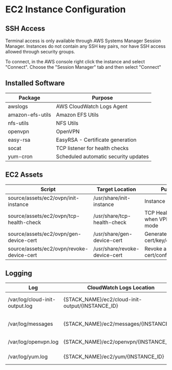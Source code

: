 # EC2 Instance Configuration

## SSH Access

Terminal access is only available through AWS Systems Manager Session Manager. Instances do not contain any SSH
key pairs, nor have SSH access allowed through security groups.

To connect, in the AWS console right click the instance and select "Connect". Choose the "Session Manager" tab
and then select "Connect"

## Installed Software

| Package          | Purpose                              |
| ---------------- | ------------------------------------ |
| awslogs          | AWS CloudWatch Logs Agent            |
| amazon-efs-utils | Amazon EFS Utils                     |
| nfs-utils        | NFS Utils                            |
| openvpn          | OpenVPN                              |
| easy-rsa         | EasyRSA - Certificate generation     |
| socat            | TCP listener for health checks       |
| yum-cron         | Scheduled automatic security updates |

## EC2 Assets

| Script                                    | Target Location               | Purpose                                  |
| ----------------------------------------- | ----------------------------- | ---------------------------------------- |
| source/assets/ec2/ovpn/init-instance      | /usr/share/init-instance      | Instance initialization                  |
| source/assets/ec2/ovpn/tcp-health-check   | /usr/share/tcp-health-check   | TCP Health Check when VPN is in UDP mode |
| source/assets/ec2/ovpn/gen-device-cert    | /usr/share/gen-device-cert    | Generate device cert/key/configuration   |
| source/assets/ec2/ovpn/revoke-device-cert | /usr/share/revoke-device-cert | Revoke a device cert/configuration       |

## Logging

| Log                            | CloudWatch Logs Location                         | Notes                     |
| ------------------------------ | ------------------------------------------------ | ------------------------- |
| /var/log/cloud-init-output.log | {STACK_NAME}/ec2/cloud-init-output/{INSTANCE_ID} | Server initialization log |
| /var/log/messages              | {STACK_NAME}/ec2/messages/{INSTANCE_ID}          | System messages log       |
| /var/log/openvpn.log           | {STACK_NAME}/ec2/openvpn/{INSTANCE_ID}           | OpenVPN log               |
| /var/log/yum.log               | {STACK_NAME}/ec2/yum/{INSTANCE_ID}               | yum updates log           |
